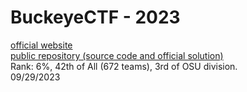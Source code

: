 # BuckeyeCTF - 2023
[official website](https://pwnoh.io/)  
[public repository (source code and official solution)](https://github.com/cscosu/buckeyectf-2023-public)  
Rank: 6%, 42th of All (672 teams), 3rd of OSU division.  
09/29/2023
